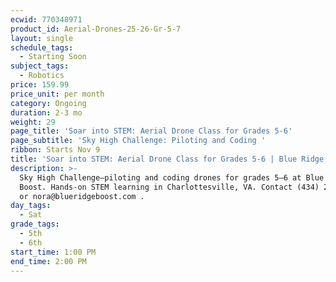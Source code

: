 ```yaml
---
ecwid: 770348971
product_id: Aerial-Drones-25-26-Gr-5-7
layout: single
schedule_tags:
  - Starting Soon
subject_tags:
  - Robotics
price: 159.99
price_unit: per month
category: Ongoing
duration: 2-3 mo
weight: 29
page_title: 'Soar into STEM: Aerial Drone Class for Grades 5-6'
page_subtitle: 'Sky High Challenge: Piloting and Coding '
ribbon: Starts Nov 9
title: 'Soar into STEM: Aerial Drone Class for Grades 5-6 | Blue Ridge Boost'
description: >-
  Sky High Challenge—piloting and coding drones for grades 5–6 at Blue Ridge
  Boost. Hands-on STEM learning in Charlottesville, VA. Contact (434) 260-0636
  or nora@blueridgeboost.com .
day_tags:
  - Sat
grade_tags:
  - 5th
  - 6th
start_time: 1:00 PM
end_time: 2:00 PM
---
```


